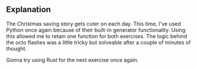 ## Explanation

The Christmas saving story gets cuter on each day. This time, I've used Python
once again because of their built-in generator functionality. Using this allowed
me to retain one function for both exercises. The logic behind the octo flashes
was a little tricky but solveable after a couple of minutes of thought.

Gonna try using Rust for the next exercise once again.